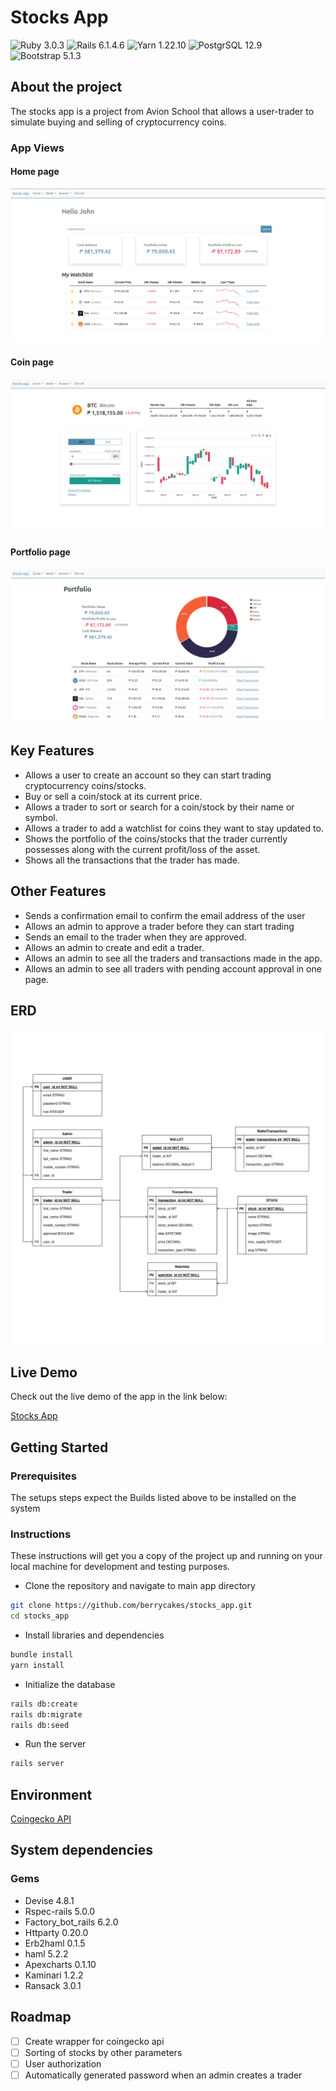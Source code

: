 # **Stocks App**

![Ruby 3.0.3](https://img.shields.io/badge/Ruby-%3E%3D3.0.3-red) ![Rails 6.1.4.6](https://img.shields.io/badge/Rails-6.1.4.6-red) ![Yarn 1.22.10](https://img.shields.io/badge/Yarn-1.22.10-%232188b6%3B) ![PostgrSQL 12.9](https://img.shields.io/badge/PostgreSQL-12.9-%23336791) ![Bootstrap 5.1.3](https://img.shields.io/badge/Bootstrap-5.1.3-%236610f2)

## **About the project**

The stocks app is a project from Avion School that allows a user-trader to simulate buying and selling of cryptocurrency coins.

### **App Views**

#### **Home page**

![homepage][homepage_pic]

#### **Coin page**

![trade_coins][coins_page_pic]

#### **Portfolio page**

![portfolio][portfolio_pic]

## **Key Features**

- Allows a user to create an account so they can start trading cryptocurrency coins/stocks.
- Buy or sell a coin/stock at its current price.
- Allows a trader to sort or search for a coin/stock by their name or symbol.
- Allows a trader to add a watchlist for coins they want to stay updated to.
- Shows the portfolio of the coins/stocks that the trader currently possesses along with the current profit/loss of the asset.
- Shows all the transactions that the trader has made.

## **Other Features**

- Sends a confirmation email to confirm the email address of the user
- Allows an admin to approve a trader before they can start trading
- Sends an email to the trader when they are approved.
- Allows an admin to create and edit a trader.
- Allows an admin to see all the traders and transactions made in the app.
- Allows an admin to see all traders with pending account approval in one page.

## **ERD**

![ERD][erd_pic]

## **Live Demo**

Check out the live demo of the app in the link below:

[Stocks App](https://stocks-app-avion-project.herokuapp.com)

## **Getting Started**

### **Prerequisites**

The setups steps expect the Builds listed above to be installed on the system

### **Instructions**

These instructions will get you a copy of the project up and running on your local machine for development and testing purposes.

- Clone the repository and navigate to main app directory

```bash
git clone https://github.com/berrycakes/stocks_app.git
cd stocks_app
```

- Install libraries and dependencies

```bash
bundle install
yarn install
```

- Initialize the database

```bash
rails db:create
rails db:migrate
rails db:seed
```

- Run the server

```bash
rails server
```

## **Environment**

[Coingecko API](https://www.coingecko.com/en/api/documentation)

## **System dependencies**

### **Gems**

- Devise 4.8.1
- Rspec-rails 5.0.0
- Factory_bot_rails 6.2.0
- Httparty 0.20.0
- Erb2haml 0.1.5
- haml 5.2.2
- Apexcharts 0.1.10
- Kaminari 1.2.2
- Ransack 3.0.1

## Roadmap

- [ ] Create wrapper for coingecko api
- [ ] Sorting of stocks by other parameters
- [ ] User authorization
- [ ] Automatically generated password when an admin creates a trader

[homepage_pic]: docs/img/homepage.png
[coins_page_pic]: docs/img/coins_page.png
[portfolio_pic]: docs/img/portfolio.png
[erd_pic]: docs/img/stocks_erd.png
